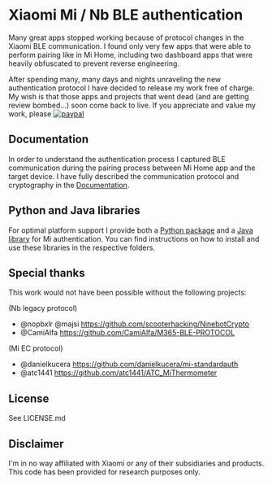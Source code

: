 # Xiaomi Mi / Nb BLE authentication
Many great apps stopped working because of protocol changes in the Xiaomi BLE communication. I found only very few apps that were able to perform pairing like in Mi Home, including two dashboard apps that were heavily obfuscated to prevent reverse engineering.

After spending many, many days and nights unraveling the new authentication protocol I have decided to release my work free of charge. My wish is that those apps and projects that went dead (and are getting review bombed...) soon come back to live. If you appreciate and value my work, please [![paypal](https://www.paypalobjects.com/en_US/i/btn/btn_donate_LG.gif)](https://www.paypal.com/donate/?hosted_button_id=PVK44XRRZWTKG)

## Documentation
In order to understand the authentication process I captured BLE communication during the pairing process between Mi Home app and the target device. I have fully described the communication protocol and cryptography in the [Documentation](doc/).

## Python and Java libraries
For optimal platform support I provide both a [Python package](lib/python/) and a [Java library](lib/java/) for Mi authentication. You can find instructions on how to install and use these libraries in the respective folders.

## Special thanks
This work would not have been possible without the following projects:

(Nb legacy protocol)
* @nopbxlr @majsi https://github.com/scooterhacking/NinebotCrypto
* @CamiAlfa https://github.com/CamiAlfa/M365-BLE-PROTOCOL

(Mi EC protocol)
* @danielkucera https://github.com/danielkucera/mi-standardauth
* @atc1441 https://github.com/atc1441/ATC_MiThermometer

## License
See LICENSE.md

## Disclaimer
I'm in no way affiliated with Xiaomi or any of their subsidiaries and products. This code has been provided for research purposes only.
